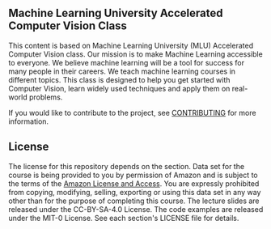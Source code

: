## Machine Learning University Accelerated Computer Vision Class

This content is based on Machine Learning University (MLU) Accelerated Computer Vision class. Our mission is to make Machine Learning accessible to everyone. We believe machine learning will be a tool for success for many people in their careers. We teach machine learning courses in different topics. This class is designed to help you get started with Computer Vision, learn widely used techniques and apply them on real-world problems.

If you would like to contribute to the project, see [CONTRIBUTING](CONTRIBUTING.md) for more information.

## License

The license for this repository depends on the section.  Data set for the course is being provided to you by permission of Amazon and is subject to the terms of the [Amazon License and Access](https://www.amazon.com/gp/help/customer/display.html?nodeId=201909000). You are expressly prohibited from copying, modifying, selling, exporting or using this data set in any way other than for the purpose of completing this course. The lecture slides are released under the CC-BY-SA-4.0 License.  The code examples are released under the MIT-0 License. See each section's LICENSE file for details.
